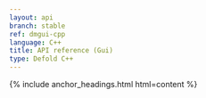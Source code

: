 ```yaml
---
layout: api
branch: stable
ref: dmgui-cpp
language: C++
title: API reference (Gui)
type: Defold C++
---
```

{% include anchor_headings.html html=content %}